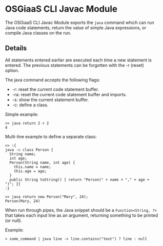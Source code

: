 # OSGiaaS CLI Javac Module

The OSGiaaS CLI Javac Module exports the `java` command which can run Java code statements, return the value of
simple Java expressions, or compile Java classes on the run.

## Details

All statements entered earlier are executed each time a new statement is entered.
The previous statements can be forgotten with the -r (reset) option.

The java command accepts the following flags:

  * -r: reset the current code statement buffer.
  * -ra: reset the current code statement buffer and imports.
  * -s: show the current statement buffer.
  * -c: define a class.

Simple example:

```
>> java return 2 + 2
4
```

Multi-line example to define a separate class:

```
>> :{
java -c class Person {
  String name;
  int age;
  Person(String name, int age) {
    this.name = name;
    this.age = age;
  }
  public String toString() { return "Person(" + name + "," + age + ")"; }}
:}

>> java return new Person("Mary", 24);
Person(Mary, 24)
```

When run through pipes, the Java snippet should be a `Function<String, ?>` that takes each input line as an argument,
returning something to be printed (or null).

Example:

```
> some_command | java line -> line.contains("text") ? line : null
```
